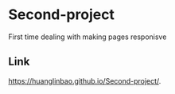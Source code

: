 # Second-project
First time dealing with making pages responisve
## Link
https://huanglinbao.github.io/Second-project/. 
